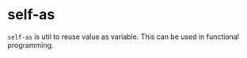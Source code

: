 # self-as
`self-as` is util to reuse value as variable.
This can be used in functional programming.
